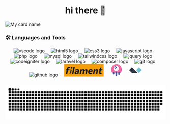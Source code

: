 <h1 align="center">hi there 👋</h1>

![My card name](https://cardivo.vercel.app/api?name=MH&description=%20I%27m%20a%20developer%20who%20loves%20to%20code%20and%20explore%20new%20technologies!%20Let%27s%20collaborate!&image=https://avatars.githubusercontent.com/u/101302656?v=4&backgroundColor=%23020202&pattern=topography&colorPattern=%23363c4e&opacity=1&fontColor=%23FFFFFF&iconColor=%2309B8ED&instagram=h_h2mdi)

<!-- &backgroundColor=%230F1626&pattern=topography&colorPattern=%23363c4e -->


<h3 align="left">🛠 Languages and Tools</h3>

<div align="center">
  <img src="https://cdn.jsdelivr.net/gh/devicons/devicon/icons/vscode/vscode-original.svg" height="40" alt="vscode logo" />
  <img width="12" />
  <img src="https://cdn.jsdelivr.net/gh/devicons/devicon/icons/html5/html5-original.svg" height="40" alt="html5 logo" />
  <img width="12" />
  <img src="https://cdn.jsdelivr.net/gh/devicons/devicon/icons/css3/css3-original.svg" height="40" alt="css3 logo" />
  <img width="12" />
  <img src="https://cdn.jsdelivr.net/gh/devicons/devicon/icons/javascript/javascript-original.svg" height="40" alt="javascript logo" />
  <img width="12" />
  <img src="https://cdn.jsdelivr.net/gh/devicons/devicon/icons/php/php-original.svg" height="40" alt="php logo" />
  <img width="12" />
  <img src="https://cdn.jsdelivr.net/gh/devicons/devicon/icons/mysql/mysql-original.svg" height="40" alt="mysql logo" />
  <img width="12" />
  <img src="https://cdn.simpleicons.org/tailwindcss/06B6D4" height="40" alt="tailwindcss logo" />
  <img width="12" />
  <img src="https://cdn.jsdelivr.net/gh/devicons/devicon/icons/jquery/jquery-original.svg" height="40" alt="jquery logo" />
  <img width="12" />
  <img src="https://cdn.jsdelivr.net/gh/devicons/devicon/icons/codeigniter/codeigniter-plain.svg" height="40" alt="codeigniter logo" />
  <img width="12" />
  <img src="https://cdn.simpleicons.org/laravel/FF2D20" height="40" alt="laravel logo" />
  <img width="12" />
  <img src="https://cdn.jsdelivr.net/gh/devicons/devicon/icons/composer/composer-original.svg" height="40" alt="composer logo" />
  <img width="12" />
  <img src="https://cdn.jsdelivr.net/gh/devicons/devicon/icons/git/git-original.svg" height="40" alt="git logo" />
  <img width="12" />
  <img src="https://cdn.jsdelivr.net/gh/devicons/devicon/icons/github/github-original.svg" height="40" alt="github logo" />
  <img width="12" />
  <img src="https://raw.githubusercontent.com/MHDrive/MHDrive/master/logo/filament.jpg" height="40" alt="filament logo">
  <img width="12" />
  <img src="https://raw.githubusercontent.com/MHDrive/MHDrive/master/logo/livewire.png" height="40" alt="livewire logo">
  <img width="12" />
  <img src="https://raw.githubusercontent.com/MHDrive/MHDrive/master/logo/alpine.svg" height="40" alt="alpine logo">
</div>

###

<div align="center">
  <picture>
    <source media="(prefers-color-scheme: dark)" srcset="https://github.com/MHDrive/MHDrive/blob/output/github-contribution-grid-snake-dark.svg">
    <source media="(prefers-color-scheme: light)" srcset="https://github.com/MHDrive/MHDrive/blob/output/github-contribution-grid-snake.svg">
    <img alt="GitHub Contribution Snake Animation" src="https://github.com/MHDrive/MHDrive/blob/output/github-contribution-grid-snake.svg">
  </picture>
</div>

###

<!-- 
<h3 align="left">📊 GitHub Language Stats</h3>

#[![Top Langs](https://github-readme-stats.vercel.app/api/top-langs/?username=MHDrive&layout=compact&theme=cobalt)](https://github.com/MHDrive/github-readme-stats)
-->

###
